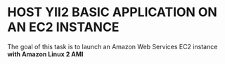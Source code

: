 # HOST YII2 BASIC APPLICATION ON AN EC2 INSTANCE

The goal of this task is to launch an Amazon Web Services EC2 instance **with Amazon Linux 2 AMI** 
